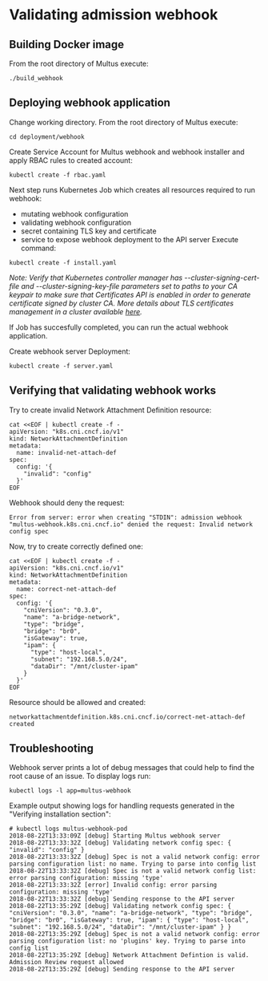 # Validating admission webhook

## Building Docker image
From the root directory of Multus execute:
```
./build_webhook
```

## Deploying webhook application

Change working directory. From the root directory of Multus execute:
```
cd deployment/webhook
```
Create Service Account for Multus webhook and webhook installer and apply RBAC rules to created account:
```
kubectl create -f rbac.yaml
```

Next step runs Kubernetes Job which creates all resources required to run webhook:
* mutating webhook configuration
* validating webhook configuration
* secret containing TLS key and certificate
* service to expose webhook deployment to the API server
Execute command:
```
kubectl create -f install.yaml
```
*Note: Verify that Kubernetes controller manager has --cluster-signing-cert-file and --cluster-signing-key-file parameters set to paths to your CA keypair
to make sure that Certificates API is enabled in order to generate certificate signed by cluster CA.
More details about TLS certificates management in a cluster available [here](https://kubernetes.io/docs/tasks/tls/managing-tls-in-a-cluster/).*

If Job has succesfully completed, you can run the actual webhook application.

Create webhook server Deployment:
```
kubectl create -f server.yaml
```

## Verifying that validating webhook works
Try to create invalid Network Attachment Definition resource:
```
cat <<EOF | kubectl create -f -
apiVersion: "k8s.cni.cncf.io/v1"
kind: NetworkAttachmentDefinition
metadata:
  name: invalid-net-attach-def
spec:
  config: '{
    "invalid": "config"
  }'
EOF
```
Webhook should deny the request:
```
Error from server: error when creating "STDIN": admission webhook "multus-webhook.k8s.cni.cncf.io" denied the request: Invalid network config spec
```

Now, try to create correctly defined one:
```
cat <<EOF | kubectl create -f -
apiVersion: "k8s.cni.cncf.io/v1"
kind: NetworkAttachmentDefinition
metadata:
  name: correct-net-attach-def
spec:
  config: '{
    "cniVersion": "0.3.0",
    "name": "a-bridge-network",
    "type": "bridge",
    "bridge": "br0",
    "isGateway": true,
    "ipam": {
      "type": "host-local",
      "subnet": "192.168.5.0/24",
      "dataDir": "/mnt/cluster-ipam"
    }
  }'
EOF
```
Resource should be allowed and created:
```
networkattachmentdefinition.k8s.cni.cncf.io/correct-net-attach-def created
```

## Troubleshooting
Webhook server prints a lot of debug messages that could help to find the root cause of an issue.
To display logs run:
```
kubectl logs -l app=multus-webhook
```
Example output showing logs for handling requests generated in the "Verifying installation section":
```
# kubectl logs multus-webhook-pod
2018-08-22T13:33:09Z [debug] Starting Multus webhook server
2018-08-22T13:33:32Z [debug] Validating network config spec: { "invalid": "config" }
2018-08-22T13:33:32Z [debug] Spec is not a valid network config: error parsing configuration list: no name. Trying to parse into config list
2018-08-22T13:33:32Z [debug] Spec is not a valid network config list: error parsing configuration: missing 'type'
2018-08-22T13:33:32Z [error] Invalid config: error parsing configuration: missing 'type'
2018-08-22T13:33:32Z [debug] Sending response to the API server
2018-08-22T13:35:29Z [debug] Validating network config spec: { "cniVersion": "0.3.0", "name": "a-bridge-network", "type": "bridge", "bridge": "br0", "isGateway": true, "ipam": { "type": "host-local", "subnet": "192.168.5.0/24", "dataDir": "/mnt/cluster-ipam" } }
2018-08-22T13:35:29Z [debug] Spec is not a valid network config: error parsing configuration list: no 'plugins' key. Trying to parse into config list
2018-08-22T13:35:29Z [debug] Network Attachment Defintion is valid. Admission Review request allowed
2018-08-22T13:35:29Z [debug] Sending response to the API server
```

